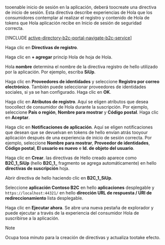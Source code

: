 tooenable inicio de sesión en la aplicación, deberá toocreate una directiva de inicio de sesión. Esta directiva describe experiencias de Hola que los consumidores contemplar al realizar el registro y contenido de Hola de tokens que Hola aplicación recibe en Inicio de sesión de seguridad correcta.

[!INCLUDE [active-directory-b2c-portal-navigate-b2c-service](active-directory-b2c-portal-navigate-b2c-service.md)]

Haga clic en **Directivas de registro**.

Haga clic en **+ agregar** princip Hola de hoja de Hola.

Hola **nombre** determina el nombre de la directiva registro de hello utilizado por la aplicación. Por ejemplo, escriba **SiUp**.

Haga clic en **Proveedores de identidades** y seleccione **Registro por correo electrónico**. También puede seleccionar proveedores de identidades sociales, si ya se han configurado. Haga clic en **OK**.

Haga clic en **Atributos de registro**. Aquí se eligen atributos que desea toocollect de consumidor de Hola durante la suscripción. Por ejemplo, seleccione **País o región**, **Nombre para mostrar** y **Código postal**. Haga clic en **Aceptar**.

Haga clic en **Notificaciones de aplicación**. Aquí se eligen notificaciones que desean que se devuelvan en tokens de hello envían atrás tooyour aplicación después de una experiencia de inicio de sesión correcta. Por ejemplo, seleccione **Nombre para mostrar**, **Proveedor de identidades**, **Código postal**, **El usuario es nuevo** e **Id. de objeto del usuario**.

Haga clic en **Crear**. las directivas de Hello creado aparece como **B2C_1_SiUp** (hello **B2C\_1\_**  fragmento se agrega automáticamente) en hello **directivas de suscripción** hoja.

Abrir directiva de hello haciendo clic en **B2C_1_SiUp**.

Seleccione **aplicación Contoso B2C** en hello **aplicaciones** desplegable y `https://localhost:44321/` en hello **dirección URL de respuesta / URI de redireccionamiento** lista desplegable.

Haga clic en **Ejecutar ahora**. Se abre una nueva pestaña de explorador y puede ejecutar a través de la experiencia del consumidor Hola de suscribirse a la aplicación.

> [!NOTE]
> Ocupa tooa minuto para la creación de directivas y actualiza tootake efecto.
>